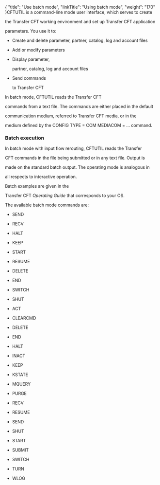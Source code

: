 {
    "title": "Use  batch mode",
    "linkTitle": "Using batch mode",
    "weight": "170"
}CFTUTIL is a command-line mode user interface, which serves to create
the Transfer CFT working environment and set up Transfer CFT application
parameters. You use it to:

-   Create and delete parameter, partner, catalog, log and account files

<!-- -->

-   Add or modify parameters
-   Display parameter,
    partner, catalog, log and account files
-   Send commands
    to Transfer CFT

In batch mode, CFTUTIL reads the Transfer CFT
commands from a text file. The commands are either placed in the default
communication medium, referred to Transfer CFT media, or in the
medium defined by the CONFIG TYPE = COM MEDIACOM = ... command.

### <span id="Batch_execution"></span>Batch execution

In batch mode with input flow rerouting, CFTUTIL reads the Transfer
CFT commands in the file being submitted or in any text file. Output is
made on the standard batch output. The operating mode is analogous in
all respects to interactive operation.

Batch examples are given in the
Transfer CFT *Operating Guide* that corresponds to your OS.

The available batch mode commands are:

-   SEND
-   RECV
-   HALT
-   KEEP
-   START
-   RESUME
-   DELETE
-   END
-   SWITCH
-   SHUT
-   ACT
-   CLEARCMD
-   DELETE
-   END
-   HALT
-   INACT
-   KEEP
-   KSTATE
-   MQUERY
-   PURGE
-   RECV
-   RESUME
-   SEND  
-   SHUT  
-   START   
-   SUBMIT  
-   SWITCH
-   TURN
-   WLOG
